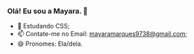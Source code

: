 ### Olá! Eu sou a Mayara. 👋

- 🌱 Estudando CSS;
- 📫 Contate-me no Email: mayaramarques9738@gmail.com;
-  😄 Pronomes: Ela/dela.

